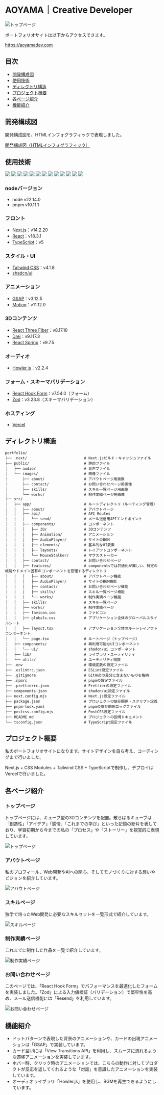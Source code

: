 # AOYAMA｜Creative Developer

![トップページ](public/gif/readme/portfolio-top-page.gif)

ポートフォリオサイトは以下からアクセスできます。

https://aoyamadev.com

## 目次

- [開発構成図](#development-configuration-diagram)
- [使用技術](#technology-used)
- [ディレクトリ構造](#directory-design)
- [プロジェクト概要](#project-overview)
- [各ページ紹介](#page-descriptions)
- [機能紹介](#feature-introduction)

<h2 id="development-configuration-diagram">開発構成図</h2>

開発構成図を、HTMLインフォグラフィックで表現しました。

[開発構成図（HTMLインフォグラフィック）](https://aoyamadev.github.io/portfolio-development-configuration-diagram/)

<h2 id="technology-used">使用技術</h2>

<img src="https://img.shields.io/badge/-node.js-444.svg?logo=node.js&style=for-the-badge"> <img src="https://img.shields.io/badge/-next.js-444.svg?logo=next.js&style=for-the-badge"> <img src="https://img.shields.io/badge/-react-444.svg?logo=react&style=for-the-badge"> <img src="https://img.shields.io/badge/-TypeScript-444.svg?logo=TypeScript&style=for-the-badge"> <img src="https://img.shields.io/badge/-Tailwind%20CSS-444.svg?logo=Tailwind%20CSS&style=for-the-badge"> <img src="https://img.shields.io/badge/-shadcn/ui-444.svg?logo=shadcn/ui&style=for-the-badge"> <img src="https://img.shields.io/badge/-React%20Three%20Fiber-444.svg?logo=React&style=for-the-badge"> <img src="https://img.shields.io/badge/-GSAP-444.svg?logo=GSAP&style=for-the-badge"> <img src="https://img.shields.io/badge/-Motion-444.svg?logo=Motion&style=for-the-badge"> <img src="https://img.shields.io/badge/-Howler.js-444.svg?logo=Howler.js&style=for-the-badge"> <img src="https://img.shields.io/badge/-React%20Hook%20Form-444.svg?logo=React%20Hook%20Form&style=for-the-badge"> <img src="https://img.shields.io/badge/-Zod-444.svg?logo=Zod&style=for-the-badge"> <img src="https://img.shields.io/badge/-Vercel-444.svg?logo=Vercel&style=for-the-badge">

### nodeバージョン

- node v22.14.0
- pnpm v10.11.1

### フロント

- [Next.js](https://nextjs.org/)：v14.2.20
- [React](https://ja.react.dev/)：v18.3.1
- [TypeScript](https://www.typescriptlang.org/)：v5

### スタイル・UI

- [Tailwind CSS](https://tailwindcss.com/)：v4.1.8
- [shadcn/ui](https://ui.shadcn.com/)

### アニメーション

- [GSAP](https://gsap.com/)：v3.12.5
- [Motion](https://motion.dev/)：v11.12.0

### 3Dコンテンツ

- [React Three Fiber](https://r3f.docs.pmnd.rs/getting-started/introduction)：v8.17.10
- [Drei](https://drei.docs.pmnd.rs/getting-started/introduction)：v9.117.3
- [React Spring](https://www.react-spring.dev/)：v9.7.5

### オーディオ

- [Howler.js](https://howlerjs.com/)：v2.2.4

### フォーム・スキーマバリデーション

- [React Hook Form](https://react-hook-form.com/)：v7.54.0（フォーム）
- [Zod](https://zod.dev/)：v3.23.8（スキーマバリデーション）

### ホスティング

- [Vercel](https://vercel.com/)

<h2 id="directory-design">ディレクトリ構造</h2>

```
portfolio/
├── .next/                          # Next.jsビルド・キャッシュファイル
├── public/                         # 静的ファイル
│   ├── audio/                      # 音声ファイル
│   └── images/                     # 画像ファイル
│       ├── about/                  # アバウトページ用画像
│       ├── contact/                # お問い合わせページ用画像
│       ├── skills/                 # スキル一覧ページ用画像
│       └── works/                  # 制作実績ページ用画像
├── src/
│   ├── app/                        # ルートディレクトリ（ルーティング管理）
│   │   ├── about/                  # アバウトページ
│   │   ├── api/                    # API Routes
│   │   │   └── send/               # メール送信用APIエンドポイント
│   │   ├── components/             # コンポーネント
│   │   │   ├── 3D/                 # 3Dコンテンツ
│   │   │   ├── Animation/          # アニメーション
│   │   │   ├── AudioPlayer/        # サイトのBGM
│   │   │   ├── elements/           # 基本的なUI要素
│   │   │   ├── layouts/            # レイアウトコンポーネント
│   │   │   └── MouseStalker/       # マウスストーカー
│   │   ├── contact/                # お問い合わせページ
│   │   ├── features/               # componentsでは共通化が難しい、特定の機能やドメイン固有のコンポーネントを管理するディレクトリ
│   │   │   ├── about/              # アバウトページ機能
│   │   │   ├── AudioPlayer/        # サイトのBGM機能
│   │   │   ├── contact/            # お問い合わせページ機能
│   │   │   ├── skills/             # スキル一覧ページ機能
│   │   │   └── works/              # 制作実績ページ機能
│   │   ├── skills/                 # スキル一覧ページ
│   │   ├── works/                  # 制作実績ページ
│   │   ├── favicon.ico             # ファビコン
│   │   ├── globals.css             # アプリケーション全体のグローバルスタイルシート
│   │   ├── layout.tsx              # アプリケーション全体のルートレイアウトコンポーネント
│   │   └── page.tsx                # ルートページ（トップページ）
│   ├── components/                 # 再利用可能なUIコンポーネント
│   │   └── ui/                     # shadcn/ui コンポーネント
│   ├── lib/                        # ライブラリ・ユーティリティ
│   └── utils/                      # ユーティリティ関数
├── .env                            # 環境変数の設定ファイル
├── .eslintrc.json                  # ESLint設定ファイル
├── .gitignore                      # GitHubの差分に含まないものを格納
├── .npmrc                          # pnpmの設定ファイル
├── .prettierrc.json                # Prettierの設定ファイル
├── components.json                 # shadcn/ui設定ファイル
├── next.config.mjs                 # Next.js設定ファイル
├── package.json                    # プロジェクトの依存関係・スクリプト定義
├── pnpm-lock.yaml                  # pnpmの依存関係ロックファイル
├── postcss.config.mjs              # PostCSS設定ファイル
├── README.md                       # プロジェクトの説明ドキュメント
└── tsconfig.json                   # TypeScript設定ファイル
```

<h2 id="project-overview">プロジェクト概要</h2>

私のポートフォリオサイトになります。サイトデザインを自ら考え、コーディングまで行いました。

Next.js + CSS Modules + Tailwind CSS + TypeScriptで制作し、デプロイはVercelで行いました。

<h2 id="page-descriptions">各ページ紹介</h2>

### **トップページ**

トップページには、キューブ型の3Dコンテンツを配置。散らばるキューブは「創造性」「アイデア」「感情」「これまでの学び」といった記憶の断片を表しており、学習初期から今までの私の「プロセス」や「ストーリー」を視覚的に表現しています。

![トップページ](/public/gif/readme/portfolio-top-page.gif)

### **アバウトページ**

私のプロフィール、Web開発やAIへの関心、そしてモノづくりに対する想いやビジョンを紹介しています。

![アバウトページ](/public/gif/readme/portfolio-about-page.gif)

### **スキルページ**

独学で培ったWeb開発に必要なスキルセットを一覧形式で紹介しています。

![スキルページ](/public/gif/readme/portfolio-skills-page.gif)

### **制作実績ページ**

これまでに制作した作品を一覧で紹介しています。

![制作実績ページ](/public/gif/readme/portfolio-works-page.gif)

### **お問い合わせページ**

このページでは、「React Hook Form」でパフォーマンスを最適化したフォームを実装しました。「Zod」による入力値検証（バリデーション）で堅牢性を高め、メール送信機能には「Resend」を利用しています。

![お問い合わせページ](/public/gif/readme/portfolio-contact-page.gif)

<h2 id="feature-introduction">機能紹介</h2>

- ドットパターンで表現した背景のアニメーションや、カードの出現アニメーションは「GSAP」で実装しています。
- カード型UIには「View Transitions API」を利用し、スムーズに流れるような遷移アニメーションを実装しています。
- ホバー時、クリック時のアニメーションでは、こちらの動作に対してプロダクトが反応を返してくれるような「対話」を意識したアニメーションを実装しています。
- オーディオライブラリ「Howler.js」を使用し、BGMを再生できるようにしています。
